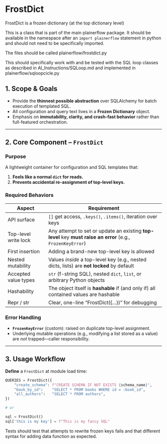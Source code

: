 # FrostDict

FrostDict is a frozen dictionary (at the top dictionary level)

This is a class that is part of the main plainerflow package. It should be available in the namespace after an `import plainerflow` statement in python and should not need to be specifically imported.

The files should be called plainerflow/frostdict.py

This should specifically work with and be tested with the SQL loop classes as described in AI_Instructions/SQLoop.md and implemented in plainerflow/sqloopcicle.py

## 1. Scope & Goals

- Provide the **thinnest possible abstraction** over SQLAlchemy for batch execution of templated SQL.
- All configuration and query text lives in a **Frozen Dictionary** object.
- Emphasis on **immutability, clarity, and crash-fast behavior** rather than full-featured orchestration.

---

## 2. Core Component – `FrostDict`

### Purpose

A lightweight container for configuration and SQL templates that:
1. **Feels like a normal `dict` for reads.**  
2. **Prevents accidental re-assignment of top-level keys.**

### Required Behaviors

| Aspect | Requirement |
|--------|-------------|
| API surface | `[]` get access, `.keys()`, `.items()`, iteration over keys |
| Top-level write lock | Any attempt to set or update an existing **top-level** key **must raise an error** (e.g., `FrozenKeyError`) |
| First insertion | Adding a brand-new top-level key is allowed |
| Nested mutability | Values *inside* a top-level key (e.g., nested dicts, lists) are **not locked** by default |
| Accepted value types | `str` (f-string SQL), nested `dict`, `list`, or arbitrary Python objects |
| Hashability | The object itself is **hashable** if (and only if) all contained values are hashable |
| Repr / str | Clear, one-line “FrostDict({...})” for debugging |

### Error Handling

- **`FrozenKeyError`** (custom): raised on duplicate top-level assignment.
- Underlying mutable operations (e.g., modifying a list stored as a value) are *not* trapped—caller responsibility.

---

## 3. Usage Workflow

**Define** a `FrostDict` at module load time:

```python
QUERIES = FrostDict({
    "create_schema": f"CREATE SCHEMA IF NOT EXISTS {schema_name}",
    "book_by_id":    "SELECT * FROM books WHERE id = :book_id",
    "all_authors":   "SELECT * FROM authors",
})

# or

sql = FrostDict()
sql['this is my key'] = f"This is my fancy SQL"
```

Tests should test that attempts to rewrite frozen keys fails and that different syntax for adding data function as expected.
